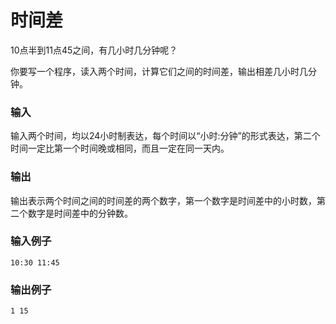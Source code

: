 # 时间差
10点半到11点45之间，有几小时几分钟呢？

你要写一个程序，读入两个时间，计算它们之间的时间差，输出相差几小时几分钟。

### 输入
输入两个时间，均以24小时制表达，每个时间以“小时:分钟”的形式表达，第二个时间一定比第一个时间晚或相同，而且一定在同一天内。

### 输出
输出表示两个时间之间的时间差的两个数字，第一个数字是时间差中的小时数，第二个数字是时间差中的分钟数。

### 输入例子
```
10:30 11:45
```
### 输出例子
```
1 15
```